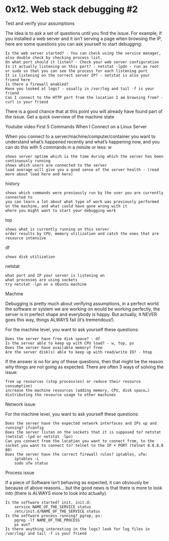 <h1>0x12. Web stack debugging #2</h1>
Test and verify your assumptions

The idea is to ask a set of questions until you find the issue. For example, if you installed a web server and it isn’t serving a page when browsing the IP, here are some questions you can ask yourself to start debugging:

    Is the web server started? - You can check using the service manager, also double check by checking process list.
    On what port should it listen? - Check your web server configuration
    Is it actually listening on this port? - netstat -lpdn - run as root or sudo so that you can see the process for each listening port
    It is listening on the correct server IP? - netstat is also your friend here
    Is there a firewall enabled?
    Have you looked at logs? - usually in /var/log and tail -f is your friend
    Can I connect to the HTTP port from the location I am browsing from? - curl is your friend

There is a good chance that at this point you will already have found part of the issue.
Get a quick overview of the machine state

Youtube video First 5 Commands When I Connect on a Linux Server

When you connect to a server/machine/computer/container you want to understand what’s happened recently and what’s happening now, and you can do this with 5 commands in a minute or less:
w

    shows server uptime which is the time during which the server has been continuously running
    shows which users are connected to the server
    load average will give you a good sense of the server health - (read more about load here and here)

history

    shows which commands were previously run by the user you are currently connected to
    you can learn a lot about what type of work was previously performed on the machine, and what could have gone wrong with it
    where you might want to start your debugging work

top

    shows what is currently running on this server
    order results by CPU, memory utilization and catch the ones that are resource intensive

df

    shows disk utilization

netstat

    what port and IP your server is listening on
    what processes are using sockets
    try netstat -lpn on a Ubuntu machine

Machine

Debugging is pretty much about verifying assumptions, in a perfect world the software or system we are working on would be working perfectly, the server is in perfect shape and everybody is happy. But actually, it NEVER goes this way, things ALWAYS fail (it’s tremendous!).

For the machine level, you want to ask yourself these questions:

    Does the server have free disk space? - df
    Is the server able to keep up with CPU load? - w, top, ps
    Does the server have available memory? free
    Are the server disk(s) able to keep up with read/write IO? - htop

If the answer is no for any of these questions, then that might be the reason why things are not going as expected. There are often 3 ways of solving the issue:

    free up resources (stop process(es) or reduce their resource consumption)
    increase the machine resources (adding memory, CPU, disk space…)
    distributing the resource usage to other machines

Network issue

For the machine level, you want to ask yourself these questions:

    Does the server have the expected network interfaces and IPs up and running? ifconfig
    Does the server listen on the sockets that it is supposed to? netstat (netstat -lpd or netstat -lpn)
    Can you connect from the location you want to connect from, to the socket you want to connect to? telnet to the IP + PORT (telnet 8.8.8.8 80)
    Does the server have the correct firewall rules? iptables, ufw:
        iptables -L
        sudo ufw status

Process issue

If a piece of Software isn’t behaving as expected, it can obviously be because of above reasons… but the good news is that there is more to look into (there is ALWAYS more to look into actually).

    Is the software started? init, init.d:
        service NAME_OF_THE_SERVICE status
        /etc/init.d/NAME_OF_THE_SERVICE status
    Is the software process running? pgrep, ps:
        pgrep -lf NAME_OF_THE_PROCESS
        ps auxf
    Is there anything interesting in the logs? look for log files in /var/log/ and tail -f is your friend
